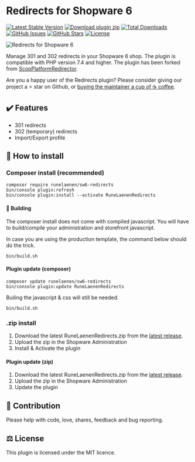 # Redirects for Shopware 6

[![Latest Stable Version](https://img.shields.io/github/v/release/runelaenen/sw6-redirects?color=lightblue&label=stable&logo=github)](//packagist.org/packages/runelaenen/sw6-redirects)
[![Download plugin zip](https://img.shields.io/github/v/release/runelaenen/sw6-redirects.svg?label=.zip%20download&logo=github)](https://github.com/runelaenen/sw6-redirects/releases/latest)
[![Total Downloads](https://img.shields.io/packagist/dt/runelaenen/sw6-redirects?label=packagist%20downloads&logo=composer)](//packagist.org/packages/runelaenen/sw6-redirects)
[![GitHub Issues](https://img.shields.io/github/issues/runelaenen/sw6-redirects?logo=github)](https://github.com/runelaenen/sw6-redirects/issues)
[![GitHub Stars](https://img.shields.io/github/stars/runelaenen/sw6-redirects?logo=github)](https://github.com/runelaenen/sw6-redirects/stargazers)
[![License](https://poser.pugx.org/runelaenen/sw6-redirects/license)](//packagist.org/packages/runelaenen/sw6-redirects)

![Redirects for Shopware 6](https://user-images.githubusercontent.com/3930922/110204224-41c91200-7e72-11eb-9e6e-49509fa5e47a.png)

Manage 301 and 302 redirects in your Shopware 6 shop.
The plugin is compatible with PHP version 7.4 and higher.
The plugin has been forked from [ScopPlatformRedirector](https://github.com/scope01-GmbH/ScopPlatformRedirecter).

Are you a happy user of the Redirects plugin? Please consider giving our project a ⭐️ star on Github, or [buying the maintainer a cup of ☕️ coffee](https://www.buymeacoffee.com/runelaenen).

## ✔️ Features
- 301 redirects
- 302 (temporary) redirects
- Import/Export profile

## 🚀 How to install
### Composer install (recommended)
```
composer require runelaenen/sw6-redirects
bin/console plugin:refresh
bin/console plugin:install --activate RuneLaenenRedirects
```
#### 🔨 Building
The composer install does not come with compiled javascript. You will have to build/compile your administration and storefront javascript.

In case you are using the production template, the command below should do the trick.
```
bin/build.sh
```
#### Plugin update (composer)
```
composer update runelaenen/sw6-redirects
bin/console plugin:update RuneLaenenRedirects
```
Builing the javascript & css will still be needed.
```
bin/build.sh
```

### .zip install
1. Download the latest RuneLaenenRedirects.zip from the [latest release](https://github.com/runelaenen/sw6-redirects/releases/latest).
2. Upload the zip in the Shopware Administration
3. Install & Activate the plugin

#### Plugin update (zip)
1. Download the latest RuneLaenenRedirects.zip from the [latest release](https://github.com/runelaenen/sw6-redirects/releases/latest).
2. Upload the zip in the Shopware Administration
3. Update the plugin


## 👷‍ Contribution
Please help with code, love, shares, feedback and bug reporting.

## ⚖️ License
This plugin is licensed under the MIT licence.

